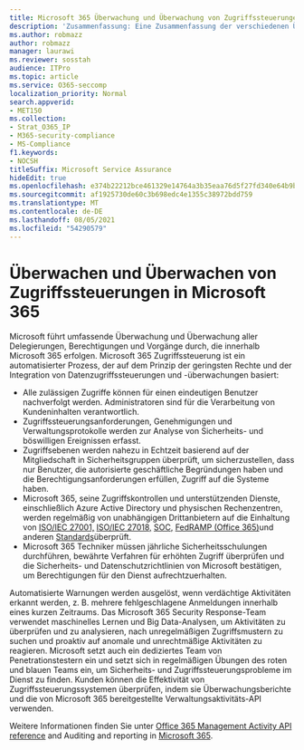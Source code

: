 ```yaml
---
title: Microsoft 365 Überwachung und Überwachung von Zugriffssteuerungen
description: 'Zusammenfassung: Eine Zusammenfassung der verschiedenen Überwachungs- und Überwachungszugriffssteuerungen, die in Microsoft 365 verfügbar sind.'
ms.author: robmazz
author: robmazz
manager: laurawi
ms.reviewer: sosstah
audience: ITPro
ms.topic: article
ms.service: O365-seccomp
localization_priority: Normal
search.appverid:
- MET150
ms.collection:
- Strat_O365_IP
- M365-security-compliance
- MS-Compliance
f1.keywords:
- NOCSH
titleSuffix: Microsoft Service Assurance
hideEdit: true
ms.openlocfilehash: e374b22212bce461329e14764a3b35eaa76d5f27fd340e64b9b64fb26ecf35f6
ms.sourcegitcommit: af1925730de60c3b698edc4e1355c38972bdd759
ms.translationtype: MT
ms.contentlocale: de-DE
ms.lasthandoff: 08/05/2021
ms.locfileid: "54290579"
---
```

# <a name="monitoring-and-auditing-access-controls-in-microsoft-365"></a>Überwachen und Überwachen von Zugriffssteuerungen in Microsoft 365

Microsoft führt umfassende Überwachung und Überwachung aller Delegierungen, Berechtigungen und Vorgänge durch, die innerhalb Microsoft 365 erfolgen. Microsoft 365 Zugriffssteuerung ist ein automatisierter Prozess, der auf dem Prinzip der geringsten Rechte und der Integration von Datenzugriffssteuerungen und -überwachungen basiert:

- Alle zulässigen Zugriffe können für einen eindeutigen Benutzer nachverfolgt werden. Administratoren sind für die Verarbeitung von Kundeninhalten verantwortlich.
- Zugriffssteuerungsanforderungen, Genehmigungen und Verwaltungsprotokolle werden zur Analyse von Sicherheits- und böswilligen Ereignissen erfasst.
- Zugriffsebenen werden nahezu in Echtzeit basierend auf der Mitgliedschaft in Sicherheitsgruppen überprüft, um sicherzustellen, dass nur Benutzer, die autorisierte geschäftliche Begründungen haben und die Berechtigungsanforderungen erfüllen, Zugriff auf die Systeme haben.
- Microsoft 365, seine Zugriffskontrollen und unterstützenden Dienste, einschließlich Azure Active Directory und physischen Rechenzentren, werden regelmäßig von unabhängigen Drittanbietern auf die Einhaltung von [ISO/IEC 27001,](https://www.microsoft.com/TrustCenter/Compliance/iso-iec-27001) [ISO/IEC 27018,](https://www.microsoft.com/TrustCenter/Compliance/iso-iec-27018) [SOC,](https://www.microsoft.com/TrustCenter/Compliance/SOC) [FedRAMP (Office 365)](https://www.microsoft.com/TrustCenter/Compliance/FedRAMP)und anderen [Standards](https://www.microsoft.com/TrustCenter/Compliance?service=Office#Icons)überprüft.
- Microsoft 365 Techniker müssen jährliche Sicherheitsschulungen durchführen, bewährte Verfahren für erhöhten Zugriff überprüfen und die Sicherheits- und Datenschutzrichtlinien von Microsoft bestätigen, um Berechtigungen für den Dienst aufrechtzuerhalten.

Automatisierte Warnungen werden ausgelöst, wenn verdächtige Aktivitäten erkannt werden, z. B. mehrere fehlgeschlagene Anmeldungen innerhalb eines kurzen Zeitraums. Das Microsoft 365 Security Response-Team verwendet maschinelles Lernen und Big Data-Analysen, um Aktivitäten zu überprüfen und zu analysieren, nach unregelmäßigen Zugriffsmustern zu suchen und proaktiv auf anomale und unrechtmäßige Aktivitäten zu reagieren. Microsoft setzt auch ein dediziertes Team von Penetrationstestern ein und setzt sich in regelmäßigen Übungen des roten und blauen Teams ein, um Sicherheits- und Zugriffssteuerungsprobleme im Dienst zu finden. Kunden können die Effektivität von Zugriffssteuerungssystemen überprüfen, indem sie Überwachungsberichte und die von Microsoft 365 bereitgestellte Verwaltungsaktivitäts-API verwenden.

Weitere Informationen finden Sie unter [Office 365 Management Activity API reference](/office/office-365-management-api/office-365-management-activity-api-reference) and Auditing and reporting in [Microsoft 365](assurance-auditing-and-reporting-overview.md).
